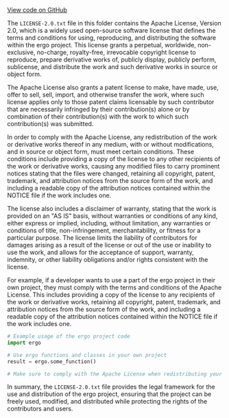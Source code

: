 [View code on GitHub](https://github.com/ergoplatform/ergo/.autodoc/docs/json/target/streams/_global/assemblyOption/_global/streams/assembly/a819789fb1b69ba7d060f3f67f95b6e758b6e3f1_b1f19bc6774e01debf09bf5f564ad3613687bf49_da39a3ee5e6b4b0d3255bfef95601890afd80709)

The `LICENSE-2.0.txt` file in this folder contains the Apache License, Version 2.0, which is a widely used open-source software license that defines the terms and conditions for using, reproducing, and distributing the software within the ergo project. This license grants a perpetual, worldwide, non-exclusive, no-charge, royalty-free, irrevocable copyright license to reproduce, prepare derivative works of, publicly display, publicly perform, sublicense, and distribute the work and such derivative works in source or object form.

The Apache License also grants a patent license to make, have made, use, offer to sell, sell, import, and otherwise transfer the work, where such license applies only to those patent claims licensable by such contributor that are necessarily infringed by their contribution(s) alone or by combination of their contribution(s) with the work to which such contribution(s) was submitted.

In order to comply with the Apache License, any redistribution of the work or derivative works thereof in any medium, with or without modifications, and in source or object form, must meet certain conditions. These conditions include providing a copy of the license to any other recipients of the work or derivative works, causing any modified files to carry prominent notices stating that the files were changed, retaining all copyright, patent, trademark, and attribution notices from the source form of the work, and including a readable copy of the attribution notices contained within the NOTICE file if the work includes one.

The license also includes a disclaimer of warranty, stating that the work is provided on an "AS IS" basis, without warranties or conditions of any kind, either express or implied, including, without limitation, any warranties or conditions of title, non-infringement, merchantability, or fitness for a particular purpose. The license limits the liability of contributors for damages arising as a result of the license or out of the use or inability to use the work, and allows for the acceptance of support, warranty, indemnity, or other liability obligations and/or rights consistent with the license.

For example, if a developer wants to use a part of the ergo project in their own project, they must comply with the terms and conditions of the Apache License. This includes providing a copy of the license to any recipients of the work or derivative works, retaining all copyright, patent, trademark, and attribution notices from the source form of the work, and including a readable copy of the attribution notices contained within the NOTICE file if the work includes one.

```python
# Example usage of the ergo project code
import ergo

# Use ergo functions and classes in your own project
result = ergo.some_function()

# Make sure to comply with the Apache License when redistributing your project
```

In summary, the `LICENSE-2.0.txt` file provides the legal framework for the use and distribution of the ergo project, ensuring that the project can be freely used, modified, and distributed while protecting the rights of the contributors and users.

